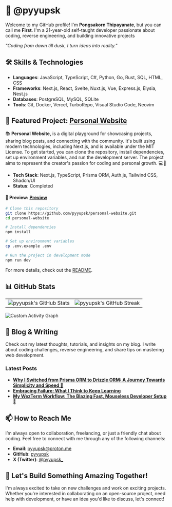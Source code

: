 # 🚀 @pyyupsk

Welcome to my GitHub profile! I'm **Pongsakorn Thipayanate**, but you can call me **First**. I'm a 21-year-old self-taught developer passionate about coding, reverse engineering, and building innovative projects

<em>_"Coding from dawn till dusk, I turn ideas into reality."_</em>

## 🛠️ Skills & Technologies

-   **Languages**: JavaScript, TypeScript, C#, Python, Go, Rust, SQL, HTML, CSS
-   **Frameworks**: Next.js, React, Svelte, Nuxt.js, Vue, Express.js, Elysia, Nest.js
-   **Databases**: PostgreSQL, MySQL, SQLite
-   **Tools**: Git, Docker, Vercel, TurboRepo, Visual Studio Code, Neovim

## 🌟 Featured Project: [Personal Website](https://github.com/pyyupsk/personal-website)

📚 **Personal Website,** is a digital playground for showcasing projects, sharing blog posts, and connecting with the community. It's built using modern technologies, including Next.js, and is available under the MIT License. To get started, you can clone the repository, install dependencies, set up environment variables, and run the development server. The project aims to represent the creator's passion for coding and personal growth. 💻🚀

-   **Tech Stack**: Next.js, TypeScript, Prisma ORM, Auth.js, Tailwind CSS, Shadcn/UI
-   **Status**: Completed

#### 🚀 **Preview**: [Preview](https://pyyupsk.vercel.app/)

```bash
# Clone this repository
git clone https://github.com/pyyupsk/personal-website.git
cd personal-website

# Install dependencies
npm install

# Set up environment variables
cp .env.example .env

# Run the project in development mode
npm run dev
```

For more details, check out the [README](https://github.com/pyyupsk/personal-website/blob/main/README.md).

## 📊 GitHub Stats

<table>
  <tr>
    <td>
      <img src="https://github-readme-stats.vercel.app/api?username=pyyupsk&show_icons=true&hide_border=true&bg_color=1e1e2e&text_color=cdd6f4&icon_color=cba6f7&title_color=94e2d5" alt="pyyupsk's GitHub Stats">
    </td>
    <td>
      <img src="https://streak-stats.demolab.com?user=pyyupsk&theme=catppuccin-mocha&hide_border=true" alt="pyyupsk's GitHub Streak" />
    </td>
  </tr>
</table>

![Custom Activity Graph](https://github-readme-activity-graph.vercel.app/graph?username=pyyupsk&bg_color=1e1e2e&color=cdd6f4&line=cba6f7&point=94e2d5&area=true&hide_border=true)

## 📝 Blog & Writing

Check out my latest thoughts, tutorials, and insights on my blog. I write about coding challenges, reverse engineering, and share tips on mastering web development.

### **Latest Posts**

-   **[Why I Switched from Prisma ORM to Drizzle ORM: A Journey Towards Simplicity and Speed 🚀](https://pyyupsk.vercel.app/post/1d1ce593-b5af-4a34-8952-2db81614035f)**
-   **[Embracing Failure: What I Think to Keep Learning](https://pyyupsk.vercel.app/post/4d90a9c1-85f9-4818-a383-f89df4bc6820)**
-   **[My WezTerm Workflow: The Blazing Fast, Mouseless Developer Setup 🚀](https://pyyupsk.vercel.app/post/b677f359-f99b-4e23-8784-d733fe5a7154)**

## 📫 How to Reach Me

I’m always open to collaboration, freelancing, or just a friendly chat about coding. Feel free to connect with me through any of the following channels:

-   **Email**: [pyyupsk@proton.me](mailto:pyyupsk@proton.me)
-   **GitHub**: [pyyupsk](https://github.com/pyyupsk)
-   **X (Twitter)**: [@pyyupsk_](https://x.com/pyyupsk_)

## 🤝 Let's Build Something Amazing Together!

I'm always excited to take on new challenges and work on exciting projects. Whether you're interested in collaborating on an open-source project, need help with development, or have an idea you'd like to discuss, let's connect!

